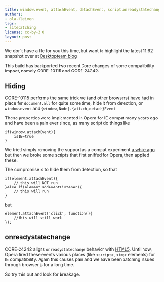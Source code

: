 ```yaml
---
title: window.event, attachEvent, detachEvent, script.onreadystatechange
authors:
- ola-kleiven
tags:
- sitepatching
license: cc-by-3.0
layout: post
---
```


We don’t have a file for you this time, but want to highlight the latest 11.62 snapshot over at [Desktopteam blog][1]

[1]: http://my.opera.com/desktopteam/blog/2012/02/09/another-11-62-snapshot

This build has backported two recent Core changes of some compatibility impact, namely CORE-10115 and CORE-24242.

## Hiding

CORE-10115 performs the same trick we (and other browsers) have had in place for `document.all` for quite some time, hide it from detection, on `window.event` and `{window,Node}.{attach,detach}Event`

These properties were implemented in Opera for IE compat many years ago and have been a pain ever since, as many script do things like

	if(window.attachEvent){
		isIE=true
	}

We tried simply removing the support as a compat experiment [a while ago][2] but then we broke some scripts that first sniffed for Opera, then applied these.

[2]: http://my.opera.com/sitepatching/blog/2010/10/19/to-attach-or-to-detach-is-that-the-question

The compromise is to hide them from detection, so that

	if(element.attachEvent){
		// this will NOT run
	}else if(element.addEventListener){
		// this will run
	}

but

	element.attachEvent('click', function(){
		//this will still work
	});

## onreadystatechange

CORE-24242 aligns `onreadystatechange` behavior with [HTML5][3]. Until now, Opera fired these events various places (like `<script>`, `<img>` elements) for IE compatibility. Again this causes pain and we have been patching issues through browser.js for a long time.

[3]: http://www.whatwg.org/specs/web-apps/current-work/multipage/scripting-1.html#the-script-element

So try this out and look for breakage.
